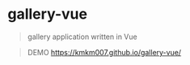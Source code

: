 # gallery-vue

> gallery application written in Vue


> DEMO
https://kmkm007.github.io/gallery-vue/
